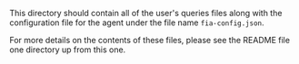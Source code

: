 This directory should contain all of the user's queries files along with the configuration file for the agent under the file name `fia-config.json`.

For more details on the contents of these files, please see the README file one directory up from this one.